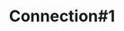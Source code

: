 ---
layout: post
title: Connection#1
category: Repository
externalUrl: https://github.com/behrooz-tahanzadeh/connection-1
excerpt: "A visual experience by using dots and straight lines"
---
